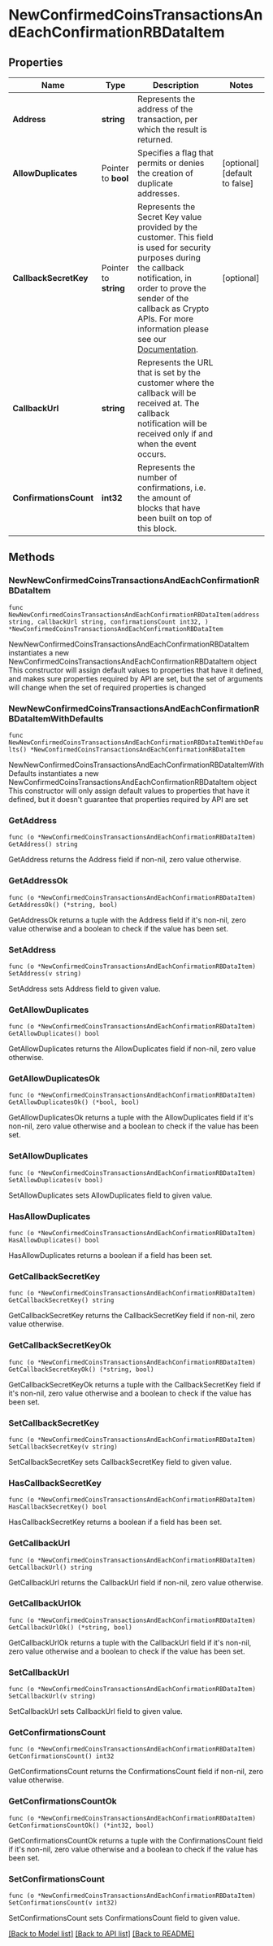 # NewConfirmedCoinsTransactionsAndEachConfirmationRBDataItem

## Properties

Name | Type | Description | Notes
------------ | ------------- | ------------- | -------------
**Address** | **string** | Represents the address of the transaction, per which the result is returned. | 
**AllowDuplicates** | Pointer to **bool** | Specifies a flag that permits or denies the creation of duplicate addresses. | [optional] [default to false]
**CallbackSecretKey** | Pointer to **string** | Represents the Secret Key value provided by the customer. This field is used for security purposes during the callback notification, in order to prove the sender of the callback as Crypto APIs. For more information please see our [Documentation](https://developers.cryptoapis.io/technical-documentation/general-information/callbacks#callback-security). | [optional] 
**CallbackUrl** | **string** | Represents the URL that is set by the customer where the callback will be received at. The callback notification will be received only if and when the event occurs. | 
**ConfirmationsCount** | **int32** | Represents the number of confirmations, i.e. the amount of blocks that have been built on top of this block. | 

## Methods

### NewNewConfirmedCoinsTransactionsAndEachConfirmationRBDataItem

`func NewNewConfirmedCoinsTransactionsAndEachConfirmationRBDataItem(address string, callbackUrl string, confirmationsCount int32, ) *NewConfirmedCoinsTransactionsAndEachConfirmationRBDataItem`

NewNewConfirmedCoinsTransactionsAndEachConfirmationRBDataItem instantiates a new NewConfirmedCoinsTransactionsAndEachConfirmationRBDataItem object
This constructor will assign default values to properties that have it defined,
and makes sure properties required by API are set, but the set of arguments
will change when the set of required properties is changed

### NewNewConfirmedCoinsTransactionsAndEachConfirmationRBDataItemWithDefaults

`func NewNewConfirmedCoinsTransactionsAndEachConfirmationRBDataItemWithDefaults() *NewConfirmedCoinsTransactionsAndEachConfirmationRBDataItem`

NewNewConfirmedCoinsTransactionsAndEachConfirmationRBDataItemWithDefaults instantiates a new NewConfirmedCoinsTransactionsAndEachConfirmationRBDataItem object
This constructor will only assign default values to properties that have it defined,
but it doesn't guarantee that properties required by API are set

### GetAddress

`func (o *NewConfirmedCoinsTransactionsAndEachConfirmationRBDataItem) GetAddress() string`

GetAddress returns the Address field if non-nil, zero value otherwise.

### GetAddressOk

`func (o *NewConfirmedCoinsTransactionsAndEachConfirmationRBDataItem) GetAddressOk() (*string, bool)`

GetAddressOk returns a tuple with the Address field if it's non-nil, zero value otherwise
and a boolean to check if the value has been set.

### SetAddress

`func (o *NewConfirmedCoinsTransactionsAndEachConfirmationRBDataItem) SetAddress(v string)`

SetAddress sets Address field to given value.


### GetAllowDuplicates

`func (o *NewConfirmedCoinsTransactionsAndEachConfirmationRBDataItem) GetAllowDuplicates() bool`

GetAllowDuplicates returns the AllowDuplicates field if non-nil, zero value otherwise.

### GetAllowDuplicatesOk

`func (o *NewConfirmedCoinsTransactionsAndEachConfirmationRBDataItem) GetAllowDuplicatesOk() (*bool, bool)`

GetAllowDuplicatesOk returns a tuple with the AllowDuplicates field if it's non-nil, zero value otherwise
and a boolean to check if the value has been set.

### SetAllowDuplicates

`func (o *NewConfirmedCoinsTransactionsAndEachConfirmationRBDataItem) SetAllowDuplicates(v bool)`

SetAllowDuplicates sets AllowDuplicates field to given value.

### HasAllowDuplicates

`func (o *NewConfirmedCoinsTransactionsAndEachConfirmationRBDataItem) HasAllowDuplicates() bool`

HasAllowDuplicates returns a boolean if a field has been set.

### GetCallbackSecretKey

`func (o *NewConfirmedCoinsTransactionsAndEachConfirmationRBDataItem) GetCallbackSecretKey() string`

GetCallbackSecretKey returns the CallbackSecretKey field if non-nil, zero value otherwise.

### GetCallbackSecretKeyOk

`func (o *NewConfirmedCoinsTransactionsAndEachConfirmationRBDataItem) GetCallbackSecretKeyOk() (*string, bool)`

GetCallbackSecretKeyOk returns a tuple with the CallbackSecretKey field if it's non-nil, zero value otherwise
and a boolean to check if the value has been set.

### SetCallbackSecretKey

`func (o *NewConfirmedCoinsTransactionsAndEachConfirmationRBDataItem) SetCallbackSecretKey(v string)`

SetCallbackSecretKey sets CallbackSecretKey field to given value.

### HasCallbackSecretKey

`func (o *NewConfirmedCoinsTransactionsAndEachConfirmationRBDataItem) HasCallbackSecretKey() bool`

HasCallbackSecretKey returns a boolean if a field has been set.

### GetCallbackUrl

`func (o *NewConfirmedCoinsTransactionsAndEachConfirmationRBDataItem) GetCallbackUrl() string`

GetCallbackUrl returns the CallbackUrl field if non-nil, zero value otherwise.

### GetCallbackUrlOk

`func (o *NewConfirmedCoinsTransactionsAndEachConfirmationRBDataItem) GetCallbackUrlOk() (*string, bool)`

GetCallbackUrlOk returns a tuple with the CallbackUrl field if it's non-nil, zero value otherwise
and a boolean to check if the value has been set.

### SetCallbackUrl

`func (o *NewConfirmedCoinsTransactionsAndEachConfirmationRBDataItem) SetCallbackUrl(v string)`

SetCallbackUrl sets CallbackUrl field to given value.


### GetConfirmationsCount

`func (o *NewConfirmedCoinsTransactionsAndEachConfirmationRBDataItem) GetConfirmationsCount() int32`

GetConfirmationsCount returns the ConfirmationsCount field if non-nil, zero value otherwise.

### GetConfirmationsCountOk

`func (o *NewConfirmedCoinsTransactionsAndEachConfirmationRBDataItem) GetConfirmationsCountOk() (*int32, bool)`

GetConfirmationsCountOk returns a tuple with the ConfirmationsCount field if it's non-nil, zero value otherwise
and a boolean to check if the value has been set.

### SetConfirmationsCount

`func (o *NewConfirmedCoinsTransactionsAndEachConfirmationRBDataItem) SetConfirmationsCount(v int32)`

SetConfirmationsCount sets ConfirmationsCount field to given value.



[[Back to Model list]](../README.md#documentation-for-models) [[Back to API list]](../README.md#documentation-for-api-endpoints) [[Back to README]](../README.md)


